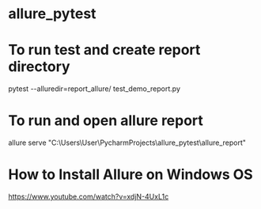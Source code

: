 # allure_pytest

# To run test and create report directory
pytest --alluredir=report_allure/ test_demo_report.py

# To run and open allure report
allure serve "C:\Users\User\PycharmProjects\allure_pytest\allure_report"

# How to Install Allure on Windows OS
https://www.youtube.com/watch?v=xdjN-4UxL1c
